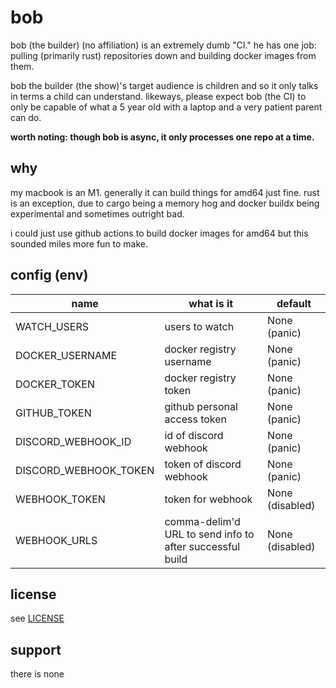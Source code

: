 # bob
bob (the builder) (no affiliation) is an extremely dumb "CI."  he has one job:
pulling (primarily rust) repositories down and building docker images from
them.

bob the builder (the show)'s target audience is children and so it only talks
in terms a child can understand.  likeways, please expect bob (the CI) to only
be capable of what a 5 year old with a laptop and a very patient parent can do.

**worth noting:  though bob is async, it only processes one repo at a time.**

## why
my macbook is an M1.  generally it can build things for amd64 just fine.  rust
is an exception, due to cargo being a memory hog and docker buildx being
experimental and sometimes outright bad.

i could just use github actions to build docker images for amd64 but this
sounded miles more fun to make.

## config (env)
| name                  | what is it                                               | default         |
|-----------------------|----------------------------------------------------------|-----------------|
| WATCH_USERS           | users to watch                                           | None (panic)    |
| DOCKER_USERNAME       | docker registry username                                 | None (panic)    |
| DOCKER_TOKEN          | docker registry token                                    | None (panic)    |
| GITHUB_TOKEN          | github personal access token                             | None (panic)    |
| DISCORD_WEBHOOK_ID    | id of discord webhook                                    | None (panic)    |
| DISCORD_WEBHOOK_TOKEN | token of discord webhook                                 | None (panic)    |
| WEBHOOK_TOKEN         | token for webhook                                        | None (disabled) |
| WEBHOOK_URLS          | comma-delim'd URL to send info to after successful build | None (disabled) | 

## license
see [LICENSE](LICENSE)

## support
there is none
